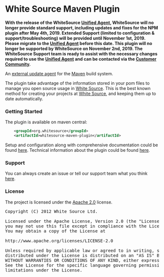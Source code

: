 White Source Maven Plugin
===================

**With the release of the WhiteSource [Unified Agent](https://whitesource.atlassian.net/wiki/spaces/WD/pages/33718339/Unified+Agent), WhiteSource will no longer provide standard support, including updates and fixes for the NPM plugin after May 4th, 2019. 
Extended Support (limited to configuration & support/troubleshooting) will be provided until November 1st, 2019. Please migrate to the [Unified Agent](https://whitesource.atlassian.net/wiki/spaces/WD/pages/33718339/Unified+Agent) before this date. This plugin will no longer be supported by WhiteSource on November 2nd, 2019.
The WhiteSource Support team is ready to assist with the necessary changes required to use the [Unified Agent](https://whitesource.atlassian.net/wiki/spaces/WD/pages/33718339/Unified+Agent) and can be contacted via the [Customer Community](https://support.whitesourcesoftware.com).**

An [external update agent][1] for the [Maven][2] build system.

The plugin take advantage of the information stored in your pom files to manage you open source usage in [White Source][3].
This is the best known method for creating your projects at [White Source][3], and keeping them up to date automatically.

### Getting Started

The plugin is available on maven central:

```xml
    <groupId>org.whitesource</groupId>
    <artifactId>whitesource-maven-plugin</artifactId>
```

Setup and configuration along with comprehensive documentation could be found [here][4].
Technical information about the plugin could be found [here][5].

### Support
You can always create an issue or tell our support team what you think [here][6].

### License
The project is licensed under the [Apache 2.0][7] license.
<pre>
Copyright (C) 2012 White Source Ltd.

Licensed under the Apache License, Version 2.0 (the "License");
you may not use this file except in compliance with the License.
You may obtain a copy of the License at

http://www.apache.org/licenses/LICENSE-2.0

Unless required by applicable law or agreed to in writing, software
distributed under the License is distributed on an "AS IS" BASIS,
WITHOUT WARRANTIES OR CONDITIONS OF ANY KIND, either express or implied.
See the License for the specific language governing permissions and
limitations under the License.
</pre>

[1]: http://www.github.com/whitesource/agents
[2]: http://maven.apache.org
[3]: http://www.whitesourcesoftware.com
[4]: http://docs.whitesourcesoftware.com/display/serviceDocs/Maven+plugin
[5]: http://whitesource.github.com/maven-plugin
[6]: mailto:support@whitesourcesoftware.com
[7]: http://www.apache.org/licenses/LICENSE-2.0.html
